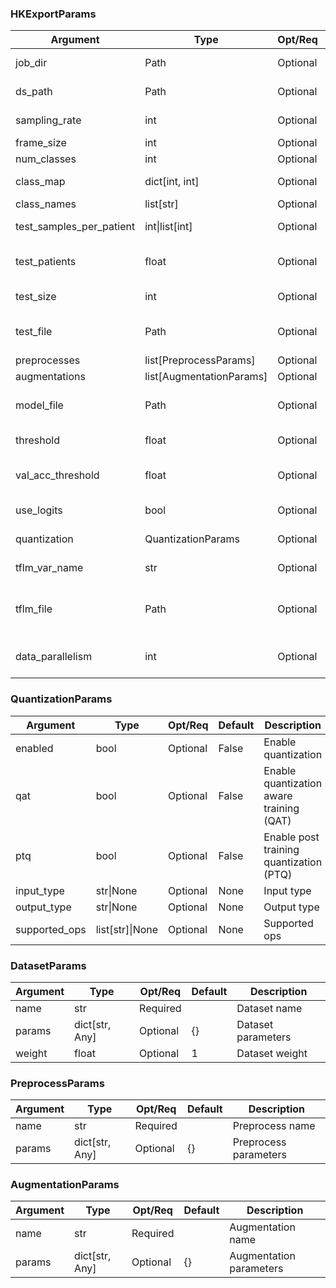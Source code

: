 ### HKExportParams

| Argument | Type | Opt/Req | Default | Description |
| --- | --- | --- | --- | --- |
| job_dir | Path | Optional | `tempfile.gettempdir` | Job output directory |
| ds_path | Path | Optional | `Path()` | Dataset directory |
| sampling_rate | int | Optional | 250 | Target sampling rate (Hz) |
| frame_size | int | Optional | 1250 | Frame size |
| num_classes | int | Optional | 3 | # of classes |
| class_map | dict[int, int] | Optional | {1: 1} | Class/label mapping |
| class_names | list[str] | Optional | None | Class names |
| test_samples_per_patient | int\|list[int] | Optional | 100 | # test samples per patient |
| test_patients | float | Optional | None | # or proportion of patients for testing |
| test_size | int | Optional | 100000 | # samples for testing |
| test_file | Path | Optional | None | Path to load/store pickled test file |
| preprocesses | list[PreprocessParams] | Optional |  | Preprocesses |
| augmentations | list[AugmentationParams] | Optional |  | Augmentations |
| model_file | Path | Optional | None | Path to save model file (.keras) |
| threshold | float | Optional | None | Model output threshold |
| val_acc_threshold | float | Optional | 0.98 | Validation accuracy threshold |
| use_logits | bool | Optional | True | Use logits output or softmax |
| quantization | QuantizationParams | Optional |  | Quantization parameters |
| tflm_var_name | str | Optional | "g_model" | TFLite Micro C variable name |
| tflm_file | Path | Optional | None | Path to copy TFLM header file (e.g. ./model_buffer.h) |
| data_parallelism | int | Optional | os.cpu_count() or 1 | # of data loaders running in parallel |

### QuantizationParams

| Argument | Type | Opt/Req | Default | Description |
| --- | --- | --- | --- | --- |
| enabled | bool | Optional | False | Enable quantization |
| qat | bool | Optional | False | Enable quantization aware training (QAT) |
| ptq | bool | Optional | False | Enable post training quantization (PTQ) |
| input_type | str\|None | Optional | None | Input type |
| output_type | str\|None | Optional | None | Output type |
| supported_ops | list[str]\|None | Optional | None | Supported ops |

### DatasetParams

| Argument | Type | Opt/Req | Default | Description |
| --- | --- | --- | --- | --- |
| name | str | Required |  | Dataset name |
| params | dict[str, Any] | Optional | {} | Dataset parameters |
| weight | float | Optional | 1 | Dataset weight |

### PreprocessParams

| Argument | Type | Opt/Req | Default | Description |
| --- | --- | --- | --- | --- |
| name | str | Required |  | Preprocess name |
| params | dict[str, Any] | Optional | {} | Preprocess parameters |

### AugmentationParams

| Argument | Type | Opt/Req | Default | Description |
| --- | --- | --- | --- | --- |
| name | str | Required |  | Augmentation name |
| params | dict[str, Any] | Optional | {} | Augmentation parameters |
